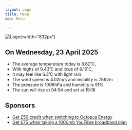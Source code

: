```yaml
---
layout: page
title: Menu
seo: Menu

---
```


![Logo](/images/logo.jpg){:width="832px"}

<!-- weather_marker starts -->
## On Wednesday, 23 April 2025

- The average temperature today is 8.62˚C,
- With highs of 9.43˚C and lows of 8.16˚C,
- It may feel like 6.3˚C with light rain
- The wind speed is 4.02m/s and visibility is 7862m
- The pressure is 1006hPa and humidity is 91%
- The sun will rise at 04:54 and set at 19:18

<!-- weather_marker ends -->

## Sponsors

- [Get £50 credit when switching to Octopus Energy](https://bit.ly/3oD1nnS)
- [Get £75 when taking a 1000mb YouFibre broadband plan](https://aklam.io/91zWhU?)
